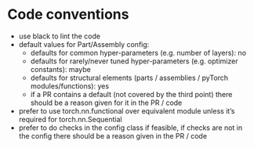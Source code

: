# Code conventions

* use black to lint the code
* default values for Part/Assembly config:
  * defaults for common hyper-parameters (e.g. number of layers): no
  * defaults for rarely/never tuned hyper-parameters (e.g. optimizer constants): maybe
  * defaults for structural elements (parts / assemblies / pyTorch modules/functions): yes
  * if a PR contains a default (not covered by the third point) there should be a reason given for it in the PR / code
* prefer to use torch.nn.functional over equivalent module unless it’s required for torch.nn.Sequential
* prefer to do checks in the config class if feasible, if checks are not in the config there should be a reason given in the PR / code
